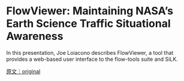
# FlowViewer: Maintaining NASA’s Earth Science Traffic Situational Awareness

In this presentation, Joe Loiacono describes FlowViewer, a tool that provides a web-based user interface to the flow-tools suite and SiLK.

[原文｜original](https://insights.sei.cmu.edu/library/flowviewer-maintaining-nasas-earth-science-traffic-situational-awareness/)
        